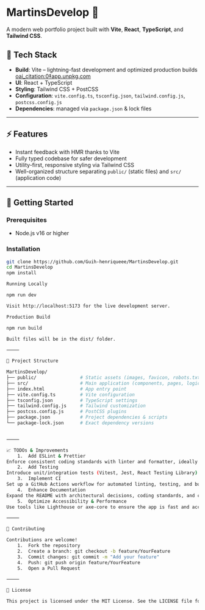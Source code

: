 

# MartinsDevelop 🚀

A modern web portfolio project built with **Vite**, **React**, **TypeScript**, and **Tailwind CSS**.

## 🔧 Tech Stack

- **Build**: Vite – lightning-fast development and optimized production builds  [oai_citation:0‡app.unpkg.com](https://app.unpkg.com/vite-react-template%400.1.3/files/README.md?utm_source=chatgpt.com)  
- **UI**: React + TypeScript  
- **Styling**: Tailwind CSS + PostCSS  
- **Configuration**: `vite.config.ts`, `tsconfig.json`, `tailwind.config.js`, `postcss.config.js`  
- **Dependencies**: managed via `package.json` & lock files

---

## ⚡ Features

- Instant feedback with HMR thanks to Vite  
- Fully typed codebase for safer development  
- Utility-first, responsive styling via Tailwind CSS  
- Well-organized structure separating `public/` (static files) and `src/` (application code)

---

## 🚀 Getting Started

### Prerequisites

- Node.js v16 or higher

### Installation

```bash
git clone https://github.com/Guih-henriqueee/MartinsDevelop.git
cd MartinsDevelop
npm install

Running Locally

npm run dev

Visit http://localhost:5173 for the live development server.

Production Build

npm run build

Built files will be in the dist/ folder.

⸻

🧩 Project Structure

MartinsDevelop/
├── public/                # Static assets (images, favicon, robots.txt)
├── src/                   # Main application (components, pages, logic)
├── index.html             # App entry point
├── vite.config.ts         # Vite configuration
├── tsconfig.json          # TypeScript settings
├── tailwind.config.js     # Tailwind customization
├── postcss.config.js      # PostCSS plugins
├── package.json           # Project dependencies & scripts
└── package-lock.json      # Exact dependency versions


⸻

📈 TODOs & Improvements
	1.	Add ESLint & Prettier
Enforce consistent coding standards with linter and formatter, ideally with pre-commit hooks (Husky).
	2.	Add Testing
Introduce unit/integration tests (Vitest, Jest, React Testing Library).
	3.	Implement CI
Set up a GitHub Actions workflow for automated linting, testing, and building.
	4.	Enhance Documentation
Expand the README with architectural decisions, coding standards, and contribution workflow.
	5.	Optimize Accessibility & Performance
Use tools like Lighthouse or axe-core to ensure the app is fast and accessible.

⸻

🤝 Contributing

Contributions are welcome!
	1.	Fork the repository
	2.	Create a branch: git checkout -b feature/YourFeature
	3.	Commit changes: git commit -m "Add your feature"
	4.	Push: git push origin feature/YourFeature
	5.	Open a Pull Request

⸻

📝 License

This project is licensed under the MIT License. See the LICENSE file for details.
